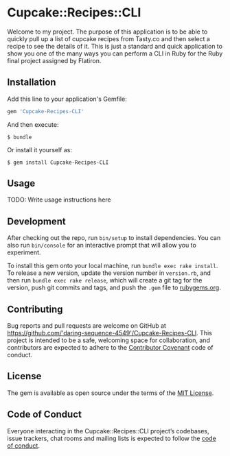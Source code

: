 # Cupcake::Recipes::CLI

Welcome to my project. The purpose of this application is to be able to quickly pull up a list of cupcake recipes from Tasty.co and then select a recipe to see the details of it. This is just a standard and quick application to show you one of the many ways you can perform a CLI in Ruby for the Ruby final project assigned by Flatiron.

## Installation

Add this line to your application's Gemfile:

```ruby
gem 'Cupcake-Recipes-CLI'
```

And then execute:

    $ bundle

Or install it yourself as:

    $ gem install Cupcake-Recipes-CLI

## Usage

TODO: Write usage instructions here

## Development

After checking out the repo, run `bin/setup` to install dependencies. You can also run `bin/console` for an interactive prompt that will allow you to experiment.

To install this gem onto your local machine, run `bundle exec rake install`. To release a new version, update the version number in `version.rb`, and then run `bundle exec rake release`, which will create a git tag for the version, push git commits and tags, and push the `.gem` file to [rubygems.org](https://rubygems.org).

## Contributing

Bug reports and pull requests are welcome on GitHub at https://github.com/'daring-sequence-4549'/Cupcake-Recipes-CLI. This project is intended to be a safe, welcoming space for collaboration, and contributors are expected to adhere to the [Contributor Covenant](http://contributor-covenant.org) code of conduct.

## License

The gem is available as open source under the terms of the [MIT License](https://opensource.org/licenses/MIT).

## Code of Conduct

Everyone interacting in the Cupcake::Recipes::CLI project’s codebases, issue trackers, chat rooms and mailing lists is expected to follow the [code of conduct](https://github.com/'daring-sequence-4549'/Cupcake-Recipes-CLI/blob/master/CODE_OF_CONDUCT.md).
